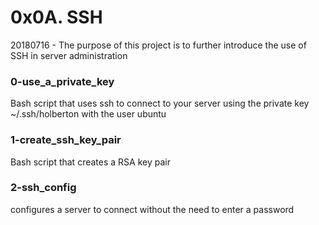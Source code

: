# 0x0A. SSH

20180716 - The purpose of this project is to further introduce the use of SSH in server administration

### 0-use_a_private_key
Bash script that uses ssh to connect to your server using the private key ~/.ssh/holberton with the user ubuntu

### 1-create_ssh_key_pair
Bash script that creates a RSA key pair

### 2-ssh_config
configures a server to connect without the need to enter a password
